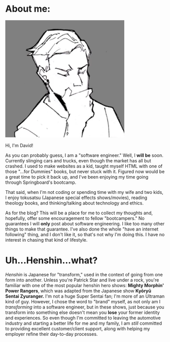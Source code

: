 About me:
=========

<img src="headshot.PNG" width="375">

Hi, I'm David!

As you can probably guess, I am a "software engineer." Well, I **will be** soon. Currently slinging cars and trucks, even though the market has all but crashed. I used to make websites as a kid, taught myself HTML with one of those "...for Dummies" books, but never stuck with it. Figured now would be a great time to pick it back up, and I've been enjoying my time going through Springboard's bootcamp.

That said, when I'm not coding or spending time with my wife and two kids, I enjoy tokusatsu (Japanese special effects shows/movies), reading theology books, and thinking/talking about technology and ethics.

As for the blog? This will be a place for me to collect my thoughts and, hopefully, offer some encouragement to fellow "bootcampers." No guarantees I will **only** post about software engineering. I like too many other things to make that guarantee. I've also done the whole "have an internet following" thing, and I don't like it, so that's not why I'm doing this. I have no interest in chasing that kind of lifestyle.

Uh...Henshin...what?
=========
_Henshin_ is Japanese for "transform," used in the context of going from one form into another. Unless you're Patrick Star and live under a rock, you're familiar with one of the most popular henshin hero shows: **Mighty Morphin' Power Rangers**, which was adapted from the Japanese show **Kyōryū Sentai Zyuranger.** I'm not a huge Super Sentai fan; I'm more of an Ultraman kind of guy. However, I chose the word to "brand" myself, as not only am I *transforming* into a software engineer, but in these shows, just because you transform into something else doesn't mean you **lose** your former identity and experiences. So even though I'm committed to leaving the automotive industry and starting a better life for me and my family, I am *still* committed to providing excellent customer/client support, along with helping my employer refine their day-to-day processes.
